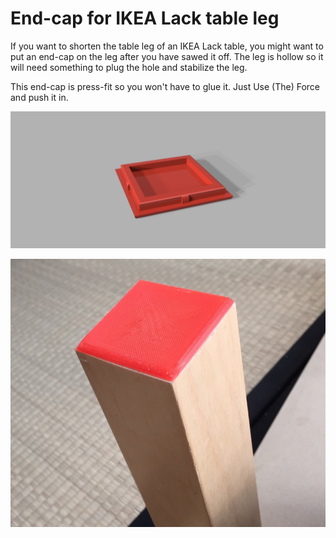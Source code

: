 # End-cap for IKEA Lack table leg

If you want to shorten the table leg of an IKEA Lack table, you might
want to put an end-cap on the leg after you have sawed it off.  The
leg is hollow so it will need something to plug the hole and stabilize
the leg.

This end-cap is press-fit so you won't have to glue it.  Just Use
(The) Force and push it in.

![End cap](ikea-lack-end-cap.png)

![End cap](ikea-lack-end-cap-mounted.jpg)
